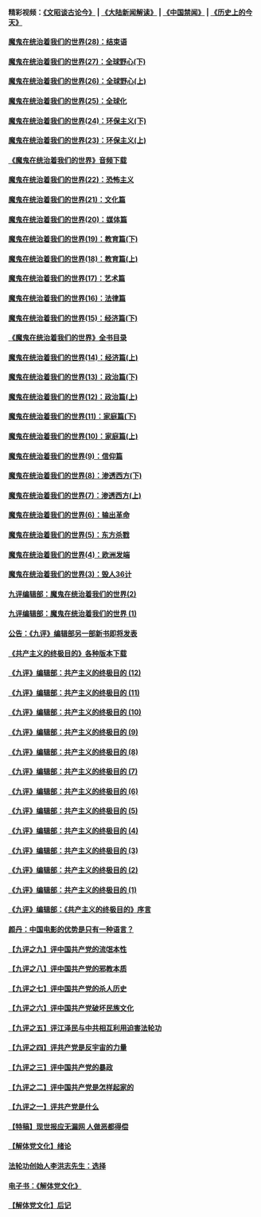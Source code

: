 #### 精彩视频：[《文昭谈古论今》](https://github.com/gfw-breaker/wenzhao) | [《大陆新闻解读》](https://github.com/gfw-breaker/ntdtv-comedy) | [《中国禁闻》](https://github.com/gfw-breaker/ntdtv-news) | [《历史上的今天》](https://github.com/gfw-breaker/today-in-history) 

#### [魔鬼在统治着我们的世界(28)：结束语](../pages/nsc422/n10936246.md?t=02031503) 

#### [魔鬼在统治着我们的世界(27)：全球野心(下)](../pages/nsc422/n10928319.md?t=02031503) 

#### [魔鬼在统治着我们的世界(26)：全球野心(上)](../pages/nsc422/n10900318.md?t=02031503) 

#### [魔鬼在统治着我们的世界(25)：全球化](../pages/nsc422/n10788205.md?t=02031503) 

#### [魔鬼在统治着我们的世界(24)：环保主义(下)](../pages/nsc422/n10695307.md?t=02031503) 

#### [魔鬼在统治着我们的世界(23)：环保主义(上)](../pages/nsc422/n10688613.md?t=02031503) 

#### [《魔鬼在统治着我们的世界》音频下载](../pages/nsc422/n10635553.md?t=02031503) 

#### [魔鬼在统治着我们的世界(22)：恐怖主义](../pages/nsc422/n10614727.md?t=02031503) 

#### [魔鬼在统治着我们的世界(21)：文化篇](../pages/nsc422/n10597706.md?t=02031503) 

#### [魔鬼在统治着我们的世界(20)：媒体篇](../pages/nsc422/n10586579.md?t=02031503) 

#### [魔鬼在统治着我们的世界(19)：教育篇(下)](../pages/nsc422/n10564808.md?t=02031503) 

#### [魔鬼在统治着我们的世界(18)：教育篇(上)](../pages/nsc422/n10526970.md?t=02031503) 

#### [魔鬼在统治着我们的世界(17)：艺术篇](../pages/nsc422/n10499093.md?t=02031503) 

#### [魔鬼在统治着我们的世界(16)：法律篇](../pages/nsc422/n10485969.md?t=02031503) 

#### [魔鬼在统治着我们的世界(15)：经济篇(下)](../pages/nsc422/n10469975.md?t=02031503) 

#### [《魔鬼在统治着我们的世界》全书目录](../pages/nsc422/n10464261.md?t=02031503) 

#### [魔鬼在统治着我们的世界(14)：经济篇(上)](../pages/nsc422/n10457370.md?t=02031503) 

#### [魔鬼在统治着我们的世界(13)：政治篇(下)](../pages/nsc422/n10448270.md?t=02031503) 

#### [魔鬼在统治着我们的世界(12)：政治篇(上)](../pages/nsc422/n10444576.md?t=02031503) 

#### [魔鬼在统治着我们的世界(11)：家庭篇(下)](../pages/nsc422/n10440961.md?t=02031503) 

#### [魔鬼在统治着我们的世界(10)：家庭篇(上)](../pages/nsc422/n10435448.md?t=02031503) 

#### [魔鬼在统治着我们的世界(9)：信仰篇](../pages/nsc422/n10432159.md?t=02031503) 

#### [魔鬼在统治着我们的世界(8)：渗透西方(下)](../pages/nsc422/n10429603.md?t=02031503) 

#### [魔鬼在统治着我们的世界(7)：渗透西方(上)](../pages/nsc422/n10426013.md?t=02031503) 

#### [魔鬼在统治着我们的世界(6)：输出革命](../pages/nsc422/n10421536.md?t=02031503) 

#### [魔鬼在统治着我们的世界(5)：东方杀戮](../pages/nsc422/n10417707.md?t=02031503) 

#### [魔鬼在统治着我们的世界(4)：欧洲发端](../pages/nsc422/n10414890.md?t=02031503) 

#### [魔鬼在统治着我们的世界(3)：毁人36计](../pages/nsc422/n10411583.md?t=02031503) 

#### [九评编辑部：魔鬼在统治着我们的世界(2)](../pages/nsc422/n10410036.md?t=02031503) 

#### [九评编辑部：魔鬼在统治着我们的世界 (1)](../pages/nsc422/n10406825.md?t=02031503) 

#### [公告：《九评》编辑部另一部新书即将发表](../pages/nsc422/n10405104.md?t=02031503) 

#### [《共产主义的终极目的》各种版本下载](../pages/nsc422/n10022138.md?t=02031503) 

#### [《九评》编辑部：共产主义的终极目的 (12)](../pages/nsc422/n9933272.md?t=02031503) 

#### [《九评》编辑部：共产主义的终极目的 (11)](../pages/nsc422/n9924973.md?t=02031503) 

#### [《九评》编辑部：共产主义的终极目的 (10)](../pages/nsc422/n9920883.md?t=02031503) 

#### [《九评》编辑部：共产主义的终极目的 (9)](../pages/nsc422/n9916363.md?t=02031503) 

#### [《九评》编辑部：共产主义的终极目的 (8)](../pages/nsc422/n9912488.md?t=02031503) 

#### [《九评》编辑部：共产主义的终极目的 (7)](../pages/nsc422/n9901176.md?t=02031503) 

#### [《九评》编辑部：共产主义的终极目的 (6)](../pages/nsc422/n9899359.md?t=02031503) 

#### [《九评》编辑部：共产主义的终极目的 (5)](../pages/nsc422/n9893174.md?t=02031503) 

#### [《九评》编辑部：共产主义的终极目的 (4)](../pages/nsc422/n9891246.md?t=02031503) 

#### [《九评》编辑部：共产主义的终极目的 (3)](../pages/nsc422/n9879879.md?t=02031503) 

#### [《九评》编辑部：共产主义的终极目的 (2)](../pages/nsc422/n9876205.md?t=02031503) 

#### [《九评》编辑部：共产主义的终极目的 (1)](../pages/nsc422/n9865857.md?t=02031503) 

#### [《九评》编辑部：《共产主义的终极目的》序言](../pages/nsc422/n9862666.md?t=02031503) 

#### [颜丹：中国电影的优势是只有一种语言？](../pages/nsc422/n9583062.md?t=02031503) 

#### [【九评之九】评中国共产党的流氓本性](../pages/nsc422/n737542.md?t=02031503) 

#### [【九评之八】评中国共产党的邪教本质](../pages/nsc422/n735942.md?t=02031503) 

#### [【九评之七】评中国共产党的杀人历史](../pages/nsc422/n733806.md?t=02031503) 

#### [【九评之六】评中国共产党破坏民族文化](../pages/nsc422/n731667.md?t=02031503) 

#### [【九评之五】评江泽民与中共相互利用迫害法轮功](../pages/nsc422/n730058.md?t=02031503) 

#### [【九评之四】评共产党是反宇宙的力量](../pages/nsc422/n727814.md?t=02031503) 

#### [【九评之三】评中国共产党的暴政](../pages/nsc422/n725597.md?t=02031503) 

#### [【九评之二】评中国共产党是怎样起家的](../pages/nsc422/n723946.md?t=02031503) 

#### [【九评之一】评共产党是什么](../pages/nsc422/n722529.md?t=02031503) 

#### [【特稿】现世报应无漏网 人做恶都得偿](../pages/nsc422/n4215167.md?t=02031503) 

#### [【解体党文化】绪论](../pages/nsc422/n1449356.md?t=02031503) 

#### [法轮功创始人李洪志先生：选择](../pages/nsc422/n3580738.md?t=02031503) 

#### [电子书：《解体党文化》](../pages/nsc422/n1573484.md?t=02031503) 

#### [【解体党文化】后记](../pages/nsc422/n1531999.md?t=02031503) 


